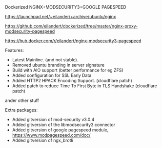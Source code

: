 Dockerized NGINX+MODSECURITY3+GOOGLE PAGESPEED

https://launchpad.net/~eilander/+archive/ubuntu/nginx

https://github.com/eilandert/dockerized/tree/master/nginx-proxy-modsecurity-pagespeed

https://hub.docker.com/r/eilandert/nginx-modsecurity3-pagespeed

Features:
 * Latest Mainline. (and not stable).
 * Removed ubuntu branding in server signature
 * Build with AIO support (better performance for eg ZFS)
 * Added configuration for SSL Early Data
 * Added HTTP2 HPACK Encoding Support. (cloudflare patch)
 * Added patch to reduce Time To First Byte in TLS Handshake (cloudflare patch)

ander other stuff

Extra packages:
 * Added gitversion of mod-security v3.0.4
 * Added gitversion of the libmodsecurity3 connector
 * Added gitversion of google pagespeed module, https://www.modpagespeed.com/doc/
 * Added gitversion of ngx_brotli
